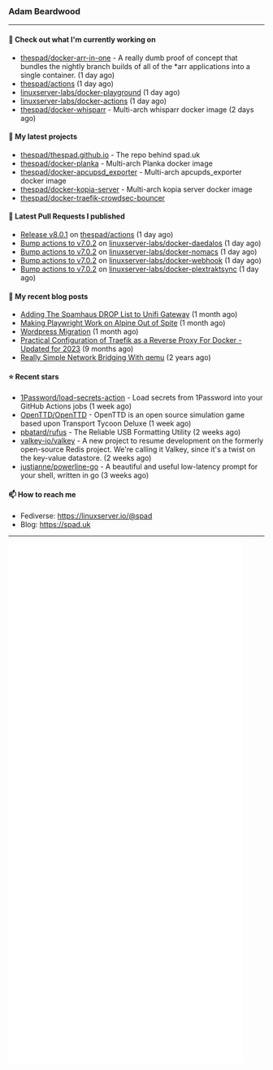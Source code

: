 ### Adam Beardwood
---
#### 👷 Check out what I'm currently working on

- [thespad/docker-arr-in-one](https://github.com/thespad/docker-arr-in-one) - A really dumb proof of concept that bundles the nightly branch builds of all of the *arr applications into a single container. (1 day ago)
- [thespad/actions](https://github.com/thespad/actions) (1 day ago)
- [linuxserver-labs/docker-playground](https://github.com/linuxserver-labs/docker-playground) (1 day ago)
- [linuxserver-labs/docker-actions](https://github.com/linuxserver-labs/docker-actions) (1 day ago)
- [thespad/docker-whisparr](https://github.com/thespad/docker-whisparr) - Multi-arch whisparr docker image (2 days ago)

#### 🌱 My latest projects

- [thespad/thespad.github.io](https://github.com/thespad/thespad.github.io) - The repo behind spad.uk
- [thespad/docker-planka](https://github.com/thespad/docker-planka) - Multi-arch Planka docker image
- [thespad/docker-apcupsd_exporter](https://github.com/thespad/docker-apcupsd_exporter) - Multi-arch apcupds_exporter docker image
- [thespad/docker-kopia-server](https://github.com/thespad/docker-kopia-server) - Multi-arch kopia server docker image 
- [thespad/docker-traefik-crowdsec-bouncer](https://github.com/thespad/docker-traefik-crowdsec-bouncer)

#### 🔨 Latest Pull Requests I published

- [Release v8.0.1](https://github.com/thespad/actions/pull/103) on [thespad/actions](https://github.com/thespad/actions) (1 day ago)
- [Bump actions to v7.0.2](https://github.com/linuxserver-labs/docker-daedalos/pull/3) on [linuxserver-labs/docker-daedalos](https://github.com/linuxserver-labs/docker-daedalos) (1 day ago)
- [Bump actions to v7.0.2](https://github.com/linuxserver-labs/docker-nomacs/pull/11) on [linuxserver-labs/docker-nomacs](https://github.com/linuxserver-labs/docker-nomacs) (1 day ago)
- [Bump actions to v7.0.2](https://github.com/linuxserver-labs/docker-webhook/pull/3) on [linuxserver-labs/docker-webhook](https://github.com/linuxserver-labs/docker-webhook) (1 day ago)
- [Bump actions to v7.0.2](https://github.com/linuxserver-labs/docker-plextraktsync/pull/11) on [linuxserver-labs/docker-plextraktsync](https://github.com/linuxserver-labs/docker-plextraktsync) (1 day ago)

#### 📜 My recent blog posts

- [Adding The Spamhaus DROP List to Unifi Gateway](https://www.spad.uk/posts/adding-spamhaus-drop-list-to-unifi-gateway/) (1 month ago)
- [Making Playwright Work on Alpine Out of Spite](https://www.spad.uk/posts/making-playwright-work-on-alpine-out-of-spite/) (1 month ago)
- [Wordpress Migration](https://www.spad.uk/posts/wordpress-migration/) (1 month ago)
- [Practical Configuration of Traefik as a Reverse Proxy For Docker - Updated for 2023](https://www.spad.uk/posts/practical-configuration-of-traefik-as-a-reverse-proxy-for-docker-updated-for-2023/) (9 months ago)
- [Really Simple Network Bridging With qemu](https://www.spad.uk/posts/really-simple-network-bridging-with-qemu/) (2 years ago)

#### ⭐ Recent stars

- [1Password/load-secrets-action](https://github.com/1Password/load-secrets-action) - Load secrets from 1Password into your GitHub Actions jobs (1 week ago)
- [OpenTTD/OpenTTD](https://github.com/OpenTTD/OpenTTD) - OpenTTD is an open source simulation game based upon Transport Tycoon Deluxe (1 week ago)
- [pbatard/rufus](https://github.com/pbatard/rufus) - The Reliable USB Formatting Utility (2 weeks ago)
- [valkey-io/valkey](https://github.com/valkey-io/valkey) - A new project to resume development on the formerly open-source Redis project. We&#39;re calling it Valkey, since it&#39;s a twist on the key-value datastore. (2 weeks ago)
- [justjanne/powerline-go](https://github.com/justjanne/powerline-go) -  A beautiful and useful low-latency prompt for your shell, written in go (3 weeks ago)

#### 📫 How to reach me
- Fediverse: https://linuxserver.io/@spad
- Blog: https://spad.uk
---
<img src="https://raw.githubusercontent.com/thespad/thespad/main/github-metrics.svg">

